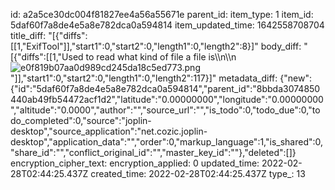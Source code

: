 id: a2a5ce30dc004f81827ee4a56a55671e
parent_id: 
item_type: 1
item_id: 5daf60f7a8de4e5a8e782dca0a594814
item_updated_time: 1642558708704
title_diff: "[{\"diffs\":[[1,\"ExifTool\"]],\"start1\":0,\"start2\":0,\"length1\":0,\"length2\":8}]"
body_diff: "[{\"diffs\":[[1,\"Used to read what kind of file a file is\\\n\\\n![e0f819b07aa0d989cd245da18c5ed773.png](:/c98279d6ae3e4a85a8aaefaabbf1b945)\"]],\"start1\":0,\"start2\":0,\"length1\":0,\"length2\":117}]"
metadata_diff: {"new":{"id":"5daf60f7a8de4e5a8e782dca0a594814","parent_id":"8bbda3074850440ab49fb54472acf1d2","latitude":"0.00000000","longitude":"0.00000000","altitude":"0.0000","author":"","source_url":"","is_todo":0,"todo_due":0,"todo_completed":0,"source":"joplin-desktop","source_application":"net.cozic.joplin-desktop","application_data":"","order":0,"markup_language":1,"is_shared":0,"share_id":"","conflict_original_id":"","master_key_id":""},"deleted":[]}
encryption_cipher_text: 
encryption_applied: 0
updated_time: 2022-02-28T02:44:25.437Z
created_time: 2022-02-28T02:44:25.437Z
type_: 13
